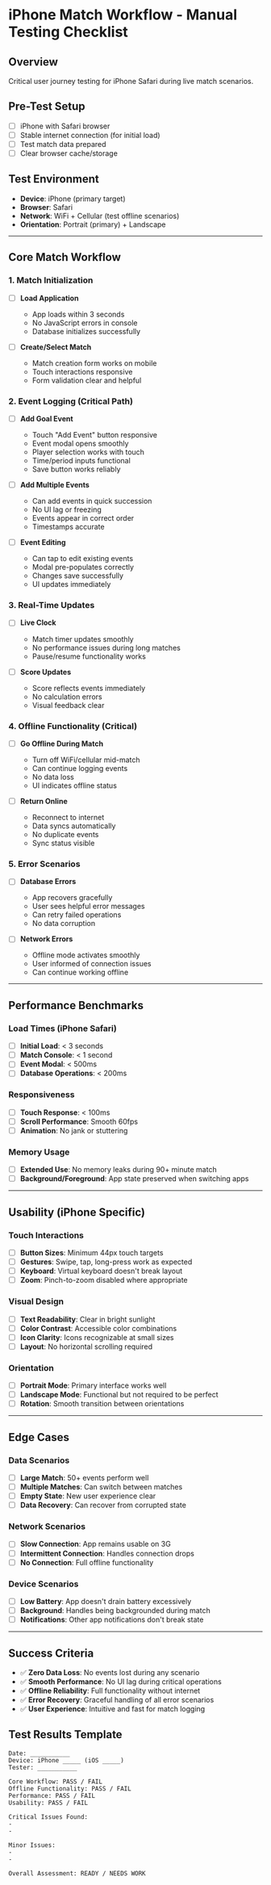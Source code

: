 # iPhone Match Workflow - Manual Testing Checklist

## Overview
Critical user journey testing for iPhone Safari during live match scenarios.

## Pre-Test Setup
- [ ] iPhone with Safari browser
- [ ] Stable internet connection (for initial load)
- [ ] Test match data prepared
- [ ] Clear browser cache/storage

## Test Environment
- **Device**: iPhone (primary target)
- **Browser**: Safari
- **Network**: WiFi + Cellular (test offline scenarios)
- **Orientation**: Portrait (primary) + Landscape

---

## Core Match Workflow

### 1. Match Initialization
- [ ] **Load Application**
  - App loads within 3 seconds
  - No JavaScript errors in console
  - Database initializes successfully
  
- [ ] **Create/Select Match**
  - Match creation form works on mobile
  - Touch interactions responsive
  - Form validation clear and helpful

### 2. Event Logging (Critical Path)
- [ ] **Add Goal Event**
  - Touch "Add Event" button responsive
  - Event modal opens smoothly
  - Player selection works with touch
  - Time/period inputs functional
  - Save button works reliably
  
- [ ] **Add Multiple Events**
  - Can add events in quick succession
  - No UI lag or freezing
  - Events appear in correct order
  - Timestamps accurate

- [ ] **Event Editing**
  - Can tap to edit existing events
  - Modal pre-populates correctly
  - Changes save successfully
  - UI updates immediately

### 3. Real-Time Updates
- [ ] **Live Clock**
  - Match timer updates smoothly
  - No performance issues during long matches
  - Pause/resume functionality works
  
- [ ] **Score Updates**
  - Score reflects events immediately
  - No calculation errors
  - Visual feedback clear

### 4. Offline Functionality (Critical)
- [ ] **Go Offline During Match**
  - Turn off WiFi/cellular mid-match
  - Can continue logging events
  - No data loss
  - UI indicates offline status
  
- [ ] **Return Online**
  - Reconnect to internet
  - Data syncs automatically
  - No duplicate events
  - Sync status visible

### 5. Error Scenarios
- [ ] **Database Errors**
  - App recovers gracefully
  - User sees helpful error messages
  - Can retry failed operations
  - No data corruption

- [ ] **Network Errors**
  - Offline mode activates smoothly
  - User informed of connection issues
  - Can continue working offline

---

## Performance Benchmarks

### Load Times (iPhone Safari)
- [ ] **Initial Load**: < 3 seconds
- [ ] **Match Console**: < 1 second
- [ ] **Event Modal**: < 500ms
- [ ] **Database Operations**: < 200ms

### Responsiveness
- [ ] **Touch Response**: < 100ms
- [ ] **Scroll Performance**: Smooth 60fps
- [ ] **Animation**: No jank or stuttering

### Memory Usage
- [ ] **Extended Use**: No memory leaks during 90+ minute match
- [ ] **Background/Foreground**: App state preserved when switching apps

---

## Usability (iPhone Specific)

### Touch Interactions
- [ ] **Button Sizes**: Minimum 44px touch targets
- [ ] **Gestures**: Swipe, tap, long-press work as expected
- [ ] **Keyboard**: Virtual keyboard doesn't break layout
- [ ] **Zoom**: Pinch-to-zoom disabled where appropriate

### Visual Design
- [ ] **Text Readability**: Clear in bright sunlight
- [ ] **Color Contrast**: Accessible color combinations
- [ ] **Icon Clarity**: Icons recognizable at small sizes
- [ ] **Layout**: No horizontal scrolling required

### Orientation
- [ ] **Portrait Mode**: Primary interface works well
- [ ] **Landscape Mode**: Functional but not required to be perfect
- [ ] **Rotation**: Smooth transition between orientations

---

## Edge Cases

### Data Scenarios
- [ ] **Large Match**: 50+ events perform well
- [ ] **Multiple Matches**: Can switch between matches
- [ ] **Empty State**: New user experience clear
- [ ] **Data Recovery**: Can recover from corrupted state

### Network Scenarios
- [ ] **Slow Connection**: App remains usable on 3G
- [ ] **Intermittent Connection**: Handles connection drops
- [ ] **No Connection**: Full offline functionality

### Device Scenarios
- [ ] **Low Battery**: App doesn't drain battery excessively
- [ ] **Background**: Handles being backgrounded during match
- [ ] **Notifications**: Other app notifications don't break state

---

## Success Criteria
- ✅ **Zero Data Loss**: No events lost during any scenario
- ✅ **Smooth Performance**: No UI lag during critical operations
- ✅ **Offline Reliability**: Full functionality without internet
- ✅ **Error Recovery**: Graceful handling of all error scenarios
- ✅ **User Experience**: Intuitive and fast for match logging

## Test Results Template
```
Date: ___________
Device: iPhone _____ (iOS _____)
Tester: ___________

Core Workflow: PASS / FAIL
Offline Functionality: PASS / FAIL  
Performance: PASS / FAIL
Usability: PASS / FAIL

Critical Issues Found:
- 
- 

Minor Issues:
-
-

Overall Assessment: READY / NEEDS WORK
```